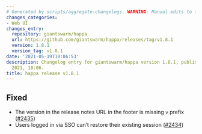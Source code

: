 ```yaml
---
# Generated by scripts/aggregate-changelogs. WARNING: Manual edits to this files will be overwritten.
changes_categories:
- Web UI
changes_entry:
  repository: giantswarm/happa
  url: https://github.com/giantswarm/happa/releases/tag/v1.8.1
  version: 1.8.1
  version_tag: v1.8.1
date: '2021-05-19T10:06:53'
description: Changelog entry for giantswarm/happa version 1.8.1, published on 19 May
  2021, 10:06.
title: happa release v1.8.1
---
```


## Fixed

- The version in the release notes URL in the footer is missing `v` prefix ([#2435](https://github.com/giantswarm/happa/pull/2435))
- Users logged in via SSO can’t restore their existing session ([#2434](https://github.com/giantswarm/happa/pull/2434))

